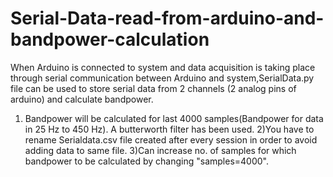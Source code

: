 # Serial-Data-read-from-arduino-and-bandpower-calculation

When Arduino is connected to system and data acquisition is taking place through serial communication between Arduino and system,SerialData.py file can be used to store serial data from 2 channels (2 analog pins of arduino) and calculate bandpower.
 1) Bandpower will be calculated for last 4000 samples(Bandpower for data in 25 Hz to 450 Hz). A butterworth filter has been used.
 2)You have to rename Serialdata.csv file created after every session in order to avoid adding data to same file.
 3)Can increase no. of samples for which bandpower to be calculated by changing "samples=4000".

